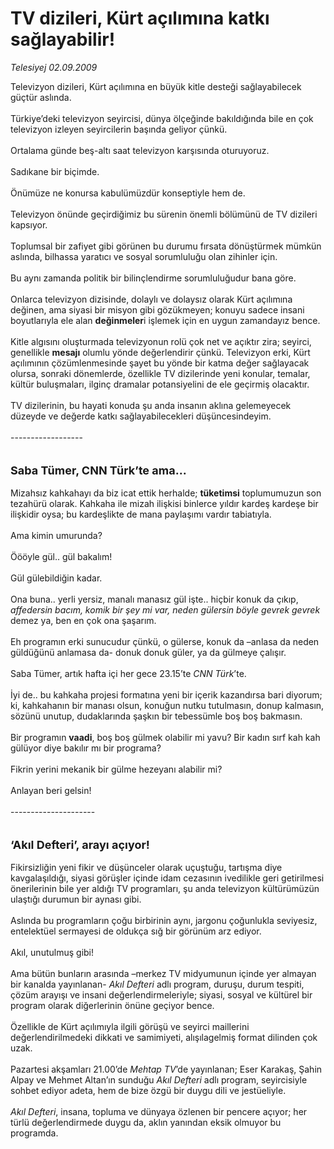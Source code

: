 # TV dizileri, Kürt açılımına katkı sağlayabilir!

*Telesiyej 02.09.2009*

<div class="taraf_structure_2col_1zq">
<div class="margen_n">



 <p>Televizyon dizileri, Kürt açılımına en büyük kitle desteği sağlayabilecek güçtür aslında. <br/><br/>Türkiye’deki televizyon seyircisi, dünya ölçeğinde bakıldığında bile en çok televizyon izleyen seyircilerin başında geliyor çünkü. <br/><br/>Ortalama günde beş-altı saat televizyon karşısında oturuyoruz. <br/><br/>Sadıkane bir biçimde. <br/><br/>Önümüze ne konursa kabulümüzdür konseptiyle hem de. <br/><br/>Televizyon önünde geçirdiğimiz bu sürenin önemli bölümünü de TV dizileri kapsıyor. <br/><br/>Toplumsal bir zafiyet gibi görünen bu durumu fırsata dönüştürmek mümkün aslında, bilhassa yaratıcı ve sosyal sorumluluğu olan zihinler için. <br/><br/>Bu aynı zamanda politik bir bilinçlendirme sorumluluğudur bana göre. <br/><br/>Onlarca televizyon dizisinde, dolaylı ve dolaysız olarak Kürt açılımına değinen, ama siyasi bir misyon gibi gözükmeyen; konuyu sadece insani boyutlarıyla ele alan <b>değinmeler</b>i işlemek için en uygun zamandayız bence. <br/><br/>Kitle algısını oluşturmada televizyonun rolü çok net ve açıktır zira; seyirci, genellikle <b>mesajı</b> olumlu yönde değerlendirir çünkü. Televizyon erki, Kürt açılımının çözümlenmesinde şayet bu yönde bir katma değer sağlayacak olursa, sonraki dönemlerde, özellikle TV dizilerinde yeni konular, temalar, kültür buluşmaları, ilginç dramalar potansiyelini de ele geçirmiş olacaktır. <br/><br/>TV dizilerinin, bu hayati konuda şu anda insanın aklına gelemeyecek düzeyde ve değerde katkı sağlayabilecekleri düşüncesindeyim. <br/><br/>------------------<b></b> <br/><br/><br/><font size="4"><strong>Saba Tümer, CNN Türk’te ama... <br/></strong></font><br/>Mizahsız kahkahayı da biz icat ettik herhalde; <b>tüketimsi</b> toplumumuzun son tezahürü olarak. Kahkaha ile mizah ilişkisi binlerce yıldır kardeş kardeşe bir ilişkidir oysa; bu kardeşlikte de mana paylaşımı vardır tabiatıyla. <br/><br/>Ama kimin umurunda? <br/><br/>Öööyle gül.. gül bakalım! <br/><br/>Gül gülebildiğin kadar. <br/><br/>Ona buna.. yerli yersiz, manalı manasız gül işte.. hiçbir konuk da çıkıp, <i>affedersin bacım, komik bir şey mi var, neden gülersin böyle gevrek gevrek</i> demez ya, ben en çok ona şaşarım. <br/><br/>Eh programın erki sunucudur çünkü, o gülerse, konuk da –anlasa da neden güldüğünü anlamasa da- donuk donuk güler, ya da gülmeye çalışır. <br/><br/>Saba Tümer, artık hafta içi her gece 23.15’te <i>CNN Türk</i>’te. <br/><br/>İyi de.. bu kahkaha projesi formatına yeni bir içerik kazandırsa bari diyorum; ki, kahkahanın bir manası olsun, konuğun nutku tutulmasın, donup kalmasın, sözünü unutup, dudaklarında şaşkın bir tebessümle boş boş bakmasın. <br/><br/>Bir programın <b>vaadi</b>, boş boş gülmek olabilir mi yavu? Bir kadın sırf kah kah gülüyor diye bakılır mı bir programa? <br/><br/>Fikrin yerini mekanik bir gülme hezeyanı alabilir mi? <br/><br/>Anlayan beri gelsin! <br/><br/>--------------------- <br/><br/><br/><font size="4"><strong>‘Akıl Defteri’, arayı açıyor!</strong></font> <br/><br/>Fikirsizliğin yeni fikir ve düşünceler olarak uçuştuğu, tartışma diye kavgalaşıldığı, siyasi görüşler içinde idam cezasının ivedilikle geri getirilmesi önerilerinin bile yer aldığı TV programları, şu anda televizyon kültürümüzün ulaştığı durumun bir aynası gibi. <br/><br/>Aslında bu programların çoğu birbirinin aynı, jargonu çoğunlukla seviyesiz, entelektüel sermayesi de oldukça sığ bir görünüm arz ediyor. <br/><br/>Akıl, unutulmuş gibi! <br/><br/>Ama bütün bunların arasında –merkez TV midyumunun içinde yer almayan bir kanalda yayınlanan- <i>Akıl Defteri</i> adlı program, duruşu, durum tespiti, çözüm arayışı ve insani değerlendirmeleriyle; siyasi, sosyal ve kültürel bir program olarak diğerlerinin önüne geçiyor bence. <br/><br/>Özellikle de Kürt açılımıyla ilgili görüşü ve seyirci maillerini değerlendirilmedeki dikkati ve samimiyeti, alışılagelmiş format dilinden çok uzak. <br/><br/>Pazartesi akşamları 21.00’de <i>Mehtap TV</i>’de yayınlanan; Eser Karakaş, Şahin Alpay ve Mehmet Altan’ın sunduğu <i>Akıl Defteri</i> adlı program, seyircisiyle sohbet ediyor adeta, hem de bize özgü bir duygu dili ve jestüeliyle.<i> <br/><br/>Akıl Defteri</i>, insana, topluma ve dünyaya özlenen bir pencere açıyor; her türlü değerlendirmede duygu da, aklın yanından eksik olmuyor bu programda.</p>
<br/>
<br/>
<br/>



<br/>


<div id="taraf_not">
</div>

</div>


</div>

